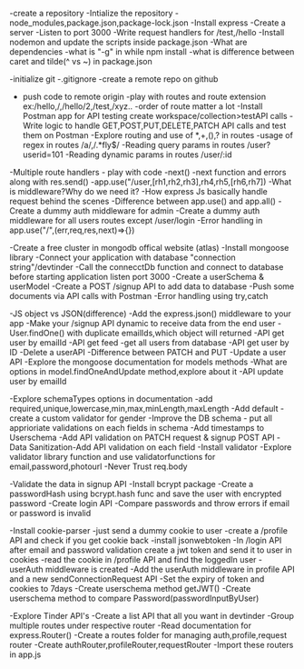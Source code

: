 -create a repository
-Intialize the repository
-node_modules,package.json,package-lock.json
-Install express
-Create a server
-Listen to port 3000
-Write request handlers for /test,/hello
-Install nodemon and update the scripts inside package.json
-What are dependencies
-what is "-g" in while npm install
-what is difference between caret and tilde(^ vs ~) in package.json


-initialize git
-.gitignore
-create a  remote repo on github
- push code to remote origin
-play with routes and route extension ex:/hello,/,/hello/2,/test,/xyz..
-order of route matter a lot
-Install Postman app for API testing create workspace/collection>testAPI calls
-Write logic to handle GET,POST,PUT,DELETE,PATCH API calls and test them on Postman
-Explore routing and use of *,+,(),? in routes
-usage of regex in routes /a/,/.*fly$/
-Reading query params in routes /user?userid=101
-Reading dynamic params in routes /user/:id

-Multiple route handlers - play with code
-next()
-next function and errors along with res.send()
-app.use("/user,[rh1,rh2,rh3],rh4,rh5,[rh6,rh7])
-What is middleware?Why do we need it?
-How express Js basically handle request behind the scenes
-Difference between app.use() and app.all()
-Create a dummy auth middleware for admin
-Create a dummy auth middleware for all users routes except /user/login
-Error handling in app.use("/",(err,req,res,next)=>{})

-Create a free cluster in mongodb offical website (atlas)
-Install mongoose library
-Connect your application with database "connection string"/devtinder
-Call the connecctDb function and connect to database before starting application listen port 3000 
-Create a userSchema & userModel
-Create a POST /signup API to add data to database
-Push some documents via API calls with Postman
-Error handling using try,catch

-JS object vs JSON(difference)
-Add the express.json() middleware to your app
-Make your /signup API dynamic to receive data from the end user
-User.findOne() with duplicate emailIds,which object will returned
-API get user by  emailId
-API get feed -get all users from database
-API get user by ID
-Delete a userAPI
-Difference between PATCH and PUT
-Update a user API
-Explore the mongoose documentation for models methods
-What are options in model.findOneAndUpdate method,explore about it
-API update user by emailId

-Explore schemaTypes options in documentation
-add required,unique,lowercase,min,max,minLength,maxLength
-Add default
-create a custom validator for gender
-Improve the DB schema - put all apprioriate validations on each fields in schema
-Add timestamps to Userschema
-Add API validation on PATCH request & signup POST API
-Data Sanitization-Add API validation on each field
-Install validator
-Explore validator library function and use validatorfunctions for email,password,photourl
-Never Trust req.body


-Validate the data in signup API
-Install bcrypt package
-Create a passwordHash using bcrypt.hash func and save the user with encrypted password
-Create login API
-Compare passwords and throw errors if email or password is invalid


-Install cookie-parser
-just send a dummy cookie to user
-create a /profile API and check if you get cookie back
-install jsonwebtoken
-In /login API after email and password validation create a jwt token and send it to user in cookies
-read the cookie in /profile API and find the loggedIn user
-userAuth middleware is created
-Add the userAuth middleware in profile API and a new sendConnectionRequest API
-Set the expiry of token and cookies to 7days
-Create userschema method getJWT()
-Create userschema method to compare Password(passwordInputByUser)

-Explore Tinder API's
-Create a list API that all you want in devtinder
-Group multiple routes under respective router
-Read documentation for express.Router()
-Create a routes folder for managing auth,profile,request router
-Create authRouter,profileRouter,requestRouter
-Import these routers in app.js
